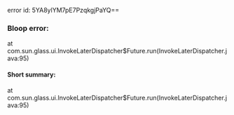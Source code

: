 error id: 5YA8ylYM7pE7PzqkgjPaYQ==
### Bloop error:

at com.sun.glass.ui.InvokeLaterDispatcher$Future.run(InvokeLaterDispatcher.java:95)
#### Short summary: 

at com.sun.glass.ui.InvokeLaterDispatcher$Future.run(InvokeLaterDispatcher.java:95)